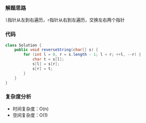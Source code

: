 ### 解题思路
`l`指针从左到右遍历，`r`指针从右到左遍历，交换左右两个指针

### 代码

```java
class Solution {
    public void reverseString(char[] s) {
        for (int l = 0, r = s.length - 1; l < r; ++l, --r) {
            char t = s[l];
            s[l] = s[r];
            s[r] = t;
        }
    }
}
```
### 复杂度分析
- 时间复杂度：O(n)
- 空间复杂度：O(1)